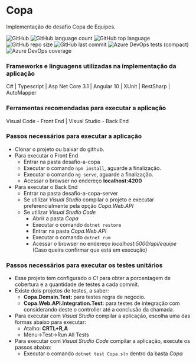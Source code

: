 # Copa

Implementação do desafio Copa de Equipes.

![GitHub](https://img.shields.io/github/license/JDouglasMendes/Copa)
![GitHub language count](https://img.shields.io/github/languages/count/JdouglasMendes/Copa)
![GitHub top language](https://img.shields.io/github/languages/top/Jdouglasmendes/Copa)
![GitHub repo size](https://img.shields.io/github/repo-size/jdouglasmendes/Copa)
![GitHub last commit](https://img.shields.io/github/last-commit/jdouglasmendes/Copa)
![Azure DevOps tests (compact)](https://img.shields.io/azure-devops/tests/douglasaleixomendes/copa/2)
![Azure DevOps coverage](https://img.shields.io/azure-devops/coverage/douglasaleixomendes/Copa/2)

### Frameworks e linguagens utilizadas na implementação da aplicação
C# | Typescript | Asp Net Core 3.1 | Angular 10 | XUnit | RestSharp | AutoMapper

### Ferramentas recomendadas para executar a aplicação
Visual Code - Front End | Visual Studio - Back End

### Passos necessários para executar a aplicação
* Clonar o projeto ou baixar do github.
* Para executar o Front End
  * Entrar na pasta desafio-a-copa
  * Executar o comando `npm install`, aguarde a finalização.
  * Executar o comando `ng serve`, aguarde a finalização.
  * Acessar o browser no endereço __localhost:4200__
* Para executar o Back End
  * Entrar na pasta desafio-a-copa-server
  * Se utilizar _Visual Studio_ compilar o projeto e executar preferencialmente pela opção _Copa.Web.API_
  * Se utilizar _Visual Studio Code_
    * Abrir a pasta _Copa_
    * Executar o comando `dotnet restore`
    * Entrar na pasta _Copa.Web.API_
    * Executar o comando `dotnet rum`
    * Acessar o browser no endereço _localhost:5000/api/equipe_ (Caso queira confirmar que está em execução)
  
### Passos necessários para executar os testes unitários
* Esse projeto tem configurado o _CI_ para obter a porcentagem de cobertura e a quantidade de testes a cada commit.
* Existe dois projetos de testes, a saber:
  * __Copa.Domain.Test:__ para testes regra de negocio.
  * __Copa.Web.API.Integration.Test:__ para testes de integração com considerando deste o controller até a conclusão da chamada.
* Para executar com _Visual Studio_ compilar a aplicação, escolha uma das formas abaixo para executar:
  * Atalho: __CRTL+R,A__
  * Menu->Test->Run All Tests
* Para executar com _Visual Studio Code_ compilar a aplicação, execute os passos abaixo:  
  * Executar o comando `dotnet test Copa.sln` dentro da basta _Copa_
  
  
  

